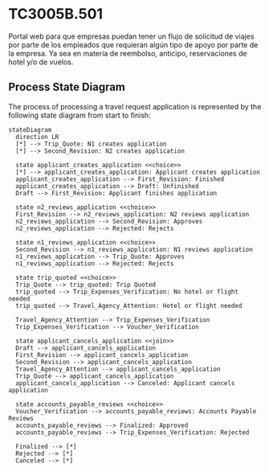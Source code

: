 # TC3005B.501
Portal web para que empresas puedan tener un flujo de solicitud de viajes por parte de los empleados que requieran algún tipo de apoyo por parte de la empresa. Ya sea en materia de reembolso, anticipo, reservaciones de hotel y/o de vuelos.

## Process State Diagram

The process of processing a travel request application is represented by the following state diagram from start to finish:

```mermaid
stateDiagram
  direction LR
  [*] --> Trip_Quote: N1 creates application
  [*] --> Second_Revision: N2 creates application

  state applicant_creates_application <<choice>>
  [*] --> applicant_creates_application: Applicant creates application
  applicant_creates_application --> First_Revision: Finished
  applicant_creates_application --> Draft: Unfinished
  Draft --> First_Revision: Applicant finishes application

  state n2_reviews_application <<choice>>
  First_Revision --> n2_reviews_application: N2 reviews application
  n2_reviews_application --> Second_Revision: Approves
  n2_reviews_application --> Rejected: Rejects

  state n1_reviews_application <<choice>>
  Second_Revision --> n1_reviews_application: N1 reviews application
  n1_reviews_application --> Trip_Quote: Approves
  n1_reviews_application --> Rejected: Rejects

  state trip_quoted <<choice>>
  Trip_Quote --> trip_quoted: Trip Quoted
  trip_quoted --> Trip_Expenses_Verification: No hotel or flight needed
  trip_quoted --> Travel_Agency_Attention: Hotel or flight needed

  Travel_Agency_Attention --> Trip_Expenses_Verification
  Trip_Expenses_Verification --> Voucher_Verification

  state applicant_cancels_application <<join>>
  Draft --> applicant_cancels_application
  First_Revision --> applicant_cancels_application
  Second_Revision --> applicant_cancels_application
  Travel_Agency_Attention --> applicant_cancels_application
  Trip_Quote --> applicant_cancels_application
  applicant_cancels_application --> Canceled: Applicant cancels application

  state accounts_payable_reviews <<choice>>
  Voucher_Verification --> accounts_payable_reviews: Accounts Payable Reviews
  accounts_payable_reviews --> Finalized: Approved
  accounts_payable_reviews --> Trip_Expenses_Verification: Rejected 

  Finalized --> [*]
  Rejected --> [*]
  Canceled --> [*]
```
